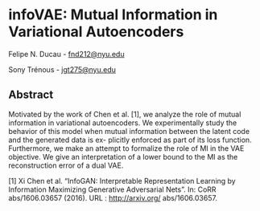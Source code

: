 # infoVAE: Mutual Information in Variational Autoencoders

Felipe N. Ducau - fnd212@nyu.edu

Sony Trénous - jgt275@nyu.edu

## Abstract

Motivated by the work of Chen et al. [1], we analyze the role of mutual information
in variational autoencoders. We experimentally study the behavior of this model
when mutual information between the latent code and the generated data is ex-
plicitly enforced as part of its loss function. Furthermore, we make an attempt to
formalize the role of MI in the VAE objective. We give an interpretation of a lower
bound to the MI as the reconstruction error of a dual VAE.

[1] Xi Chen et al. “InfoGAN: Interpretable Representation Learning by Information Maximizing
Generative Adversarial Nets”. In: CoRR abs/1606.03657 (2016). URL : http://arxiv.org/
abs/1606.03657.
